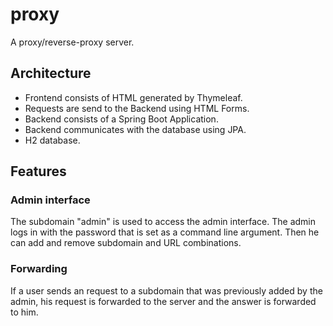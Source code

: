# proxy
A proxy/reverse-proxy server.

## Architecture
- Frontend consists of HTML generated by Thymeleaf.
- Requests are send to the Backend using HTML Forms.
- Backend consists of a Spring Boot Application.
- Backend communicates with the database using JPA.
- H2 database.

## Features
### Admin interface
The subdomain "admin" is used to access the admin interface.
The admin logs in with the password that is set as a command line argument.
Then he can add and remove subdomain and URL combinations.

### Forwarding
If a user sends an request to a subdomain that was previously added by the admin,
 his request is forwarded to the server and the answer is forwarded to him.
